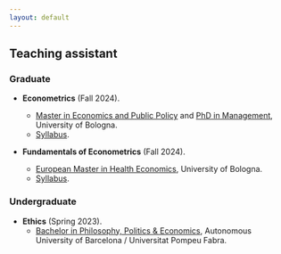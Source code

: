 ```yaml
---
layout: default
---
```


## Teaching assistant

### Graduate

- **Econometrics** (Fall 2024).
  - [Master in Economics and Public Policy](https://corsi.unibo.it/2cycle/EconomicsPolicy) and [PhD in Management](https://phd.unibo.it/management/en), University of Bologna.
  - [Syllabus](https://www.unibo.it/en/study/phd-professional-masters-specialisation-schools-and-other-programmes/course-unit-catalogue/course-unit/2024/481177).

- **Fundamentals of Econometrics** (Fall 2024).
  - [European Master in Health Economics](https://eu-hem.eu/), University of Bologna.
  - [Syllabus](https://www.unibo.it/en/study/phd-professional-masters-specialisation-schools-and-other-programmes/course-unit-catalogue/course-unit/2024/481174).

### Undergraduate

- **Ethics** (Spring 2023).
  - [Bachelor in Philosophy, Politics & Economics](https://www.upf.edu/en/web/graus/grau-filosofia-politica-i-economia), Autonomous University of Barcelona / Universitat Pompeu Fabra.
